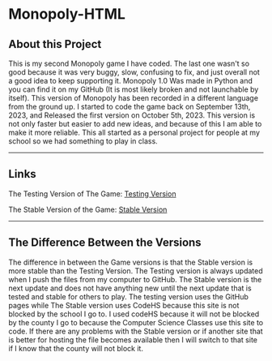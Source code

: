 # Monopoly-HTML
<h2>About this Project</h2>
<p>This is my second Monopoly game I have coded. The last one wasn't so good because it was very buggy, slow, confusing to fix, and just overall not a good idea to keep supporting it. Monopoly 1.0 Was made in Python and you can find it on my GitHub (It is most likely broken and not launchable by itself). This version of Monopoly has been recorded in a different language from the ground up. I started to code the game back on September 13th, 2023, and Released the first version on October 5th, 2023. This version is not only faster but easier to add new ideas, and because of this I am able to make it more reliable. This all started as a personal project for people at my school so we had something to play in class.</p>
<hr>
<h2>Links</h2>
<p>The Testing Version of The Game: <a href="https://dallas-boi.github.io/Monopoly-HTML/">Testing Version</a></p>
<p>The Stable Version of the Game: <a href="https://monopoly-7599415.codehs.me/index.html">Stable Version</a></p>
<hr>
<h2>The Difference Between the Versions</h2>
<p>The difference in between the Game versions is that the Stable version is more stable than the Testing Version. The Testing version is always updated when I push the files from my computer to GitHub. The Stable version is the next update and does not have anything new until the next update that is tested and stable for others to play. The testing version uses the GitHub pages while The Stable version uses CodeHS because this site is not blocked by the school I go to. I used codeHS because it will not be blocked by the county I go to because the Computer Science Classes use this site to code. If there are any problems with the Stable version or if another site that is better for hosting the file becomes available then I will switch to that site if I know that the county will not block it.</p>

